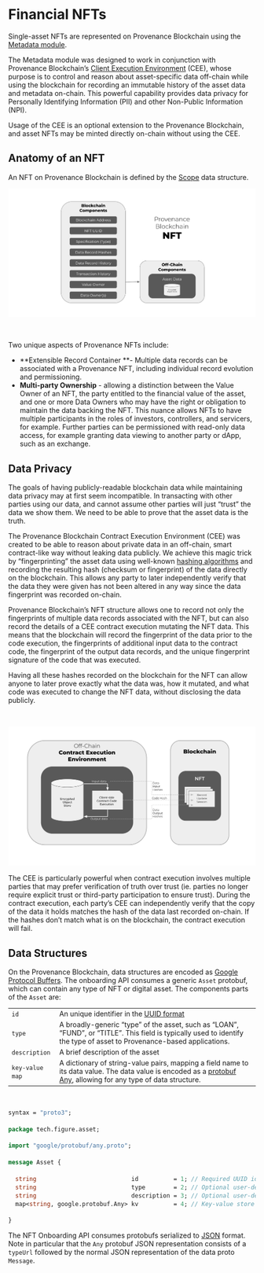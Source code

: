 # Financial NFTs 

Single-asset NFTs are represented on Provenance Blockchain using the [Metadata module](https://docs.provenance.io/modules/metadata-module).

The Metadata module was designed to work in conjunction with Provenance Blockchain’s [Client Execution Environment](https://docs.provenance.io/p8e/overview) (CEE), whose purpose is to control and reason about asset-specific data off-chain while using the blockchain for recording an immutable history of the asset data and metadata on-chain. This powerful capability provides data privacy for Personally Identifying Information (PII) and other Non-Public Information (NPI).

Usage of the CEE is an optional extension to the Provenance Blockchain, and asset NFTs may be minted directly on-chain without using the CEE.
  

## Anatomy of an NFT 

An NFT on Provenance Blockchain is defined by the [Scope](https://docs.provenance.io/modules/metadata-module#scope-data-structures) data structure.

![nft](/img/learn/asset-lifecycle/nft.png)

<br/>

Two unique aspects of Provenance NFTs include:



* **Extensible Record Container **- Multiple data records can be associated with a Provenance NFT, including individual record evolution and permissioning.
* **Multi-party Ownership** - allowing a distinction between the Value Owner of an NFT, the party entitled to the financial value of the asset, and one or more Data Owners who may have the right or obligation to maintain the data backing the NFT. This nuance allows NFTs to have multiple participants in the roles of investors, controllers, and servicers, for example. Further parties can be permissioned with read-only data access, for example granting data viewing to another party or dApp, such as an exchange.


## Data Privacy

The goals of having publicly-readable blockchain data while maintaining data privacy may at first seem incompatible. In transacting with other parties using our data, and cannot assume other parties will just “trust” the data we show them. We need to be able to prove that the asset data is the truth.

The Provenance Blockchain Contract Execution Environment (CEE) was created to be able to reason about private data in an off-chain, smart contract-like way without leaking data publicly. We achieve this magic trick by “fingerprinting” the asset data using well-known [hashing algorithms](https://www.investopedia.com/terms/h/hash.asp) and recording the resulting hash (checksum or fingerprint) of the data directly on the blockchain. This allows any party to later independently verify that the data they were given has not been altered in any way since the data fingerprint was recorded on-chain.

Provenance Blockchain’s NFT structure allows one to record not only the fingerprints of multiple data records associated with the NFT, but can also record the details of a CEE contract execution mutating the NFT data. This means that the blockchain will record the fingerprint of the data prior to the code execution, the fingerprints of additional input data to the contract code, the fingerprint of the output data records, and the unique fingerprint signature of the code that was executed.

Having all these hashes recorded on the blockchain for the NFT can allow anyone to later prove exactly what the data was, how it mutated, and what code was executed to change the NFT data, without disclosing the data publicly.

<br/>

![nft](/img/learn/asset-lifecycle/cee.png)



The CEE is particularly powerful when contract execution involves multiple parties that may prefer verification of truth over trust (ie. parties no longer require explicit trust or third-party participation to ensure trust). During the contract execution, each party’s CEE can independently verify that the copy of the data it holds matches the hash of the data last recorded on-chain. If the hashes don’t match what is on the blockchain, the contract execution will fail.


## Data Structures



On the Provenance Blockchain, data structures are encoded as [Google Protocol Buffers](https://developers.google.com/protocol-buffers). The onboarding API consumes a generic `Asset` protobuf, which can contain any type of NFT or digital asset. The components parts of the `Asset` are:



<table>
  <tr>
   <td><code>id</code>
   </td>
   <td>An unique identifier in the <a href="https://en.wikipedia.org/wiki/Universally_unique_identifier#:~:text=A%20universally%20unique%20identifier%20(UUID,%2C%20for%20practical%20purposes%2C%20unique.">UUID format</a>
   </td>
  </tr>
  <tr>
   <td><code>type</code>
   </td>
   <td>A broadly-generic “type” of the asset, such as “LOAN”, “FUND”, or “TITLE”. This field is typically used to identify the type of asset to Provenance-based applications.
   </td>
  </tr>
  <tr>
   <td><code>description</code>
   </td>
   <td>A brief description of the asset
   </td>
  </tr>
  <tr>
   <td><code>key-value map</code>
   </td>
   <td>A dictionary of string-value pairs, mapping a field name to its data value. The data value is encoded as a <a href="https://developers.google.com/protocol-buffers/docs/proto3#any">protobuf Any</a>, allowing for any type of data structure.
   </td>
  </tr>
</table>

<br/>

```protobuf title="Asset proto definition"
syntax = "proto3";

package tech.figure.asset;

import "google/protobuf/any.proto";

message Asset {

  string                           id          = 1; // Required UUID identifier for this asset
  string                           type        = 2; // Optional user-defined type (e.g. LOAN, ART, FUND, SHARE CLASS)
  string                           description = 3; // Optional user-defined description, title, name, etc. for display
  map<string, google.protobuf.Any> kv          = 4; // Key-value store of asset data

}
```


The NFT Onboarding API consumes protobufs serialized to [JSON](https://www.json.org/json-en.html) format. Note in particular that the `Any` protobuf JSON representation consists of a `typeUrl` followed by the normal JSON representation of the data proto `Message`.







